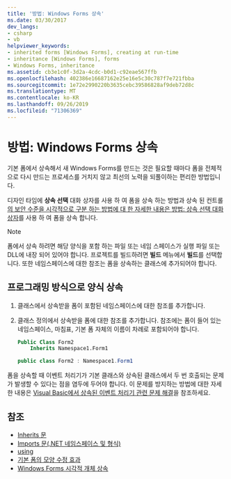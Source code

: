 ```yaml
---
title: '방법: Windows Forms 상속'
ms.date: 03/30/2017
dev_langs:
- csharp
- vb
helpviewer_keywords:
- inherited forms [Windows Forms], creating at run-time
- inheritance [Windows Forms], forms
- Windows Forms, inheritance
ms.assetid: cb3e1c0f-3d2a-4cdc-b0d1-c92eae567ffb
ms.openlocfilehash: 402386e16687162e25e16e5c30c787f7e721fbba
ms.sourcegitcommit: 1e72e2990220b3635cebc39586828af9deb72d8c
ms.translationtype: MT
ms.contentlocale: ko-KR
ms.lasthandoff: 09/26/2019
ms.locfileid: "71306369"
---
```

# <a name="how-to-inherit-windows-forms"></a>방법: Windows Forms 상속

기본 폼에서 상속해서 새 Windows Forms를 만드는 것은 필요할 때마다 폼을 전체적으로 다시 만드는 프로세스를 거치지 않고 최선의 노력을 되풀이하는 편리한 방법입니다.

디자인 타임에 **상속 선택** 대화 상자를 사용 하 여 폼을 상속 하는 방법과 상속 된 컨트롤 [의 보안 수준을 시각적으로 구분 하는 방법에 대 한 자세한 내용은 방법: 상속 선택 대화 상자](how-to-inherit-forms-using-the-inheritance-picker-dialog-box.md)를 사용 하 여 폼을 상속 합니다.

> [!NOTE]
> 폼에서 상속 하려면 해당 양식을 포함 하는 파일 또는 네임 스페이스가 실행 파일 또는 DLL에 내장 되어 있어야 합니다. 프로젝트를 빌드하려면 **빌드** 메뉴에서 **빌드**를 선택합니다. 또한 네임스페이스에 대한 참조는 폼을 상속하는 클래스에 추가되어야 합니다.

## <a name="inherit-a-form-programmatically"></a>프로그래밍 방식으로 양식 상속

1. 클래스에서 상속받을 폼이 포함된 네임스페이스에 대한 참조를 추가합니다.

2. 클래스 정의에서 상속받을 폼에 대한 참조를 추가합니다. 참조에는 폼이 들어 있는 네임스페이스, 마침표, 기본 폼 자체의 이름이 차례로 포함되어야 합니다.

    ```vb
    Public Class Form2
        Inherits Namespace1.Form1
    ```

    ```csharp
    public class Form2 : Namespace1.Form1
    ```

 폼을 상속할 때 이벤트 처리기가 기본 클래스와 상속된 클래스에서 두 번 호출되는 문제가 발생할 수 있다는 점을 염두에 두어야 합니다. 이 문제를 방지하는 방법에 대한 자세한 내용은 [Visual Basic에서 상속된 이벤트 처리기 관련 문제 해결](../../../visual-basic/programming-guide/language-features/events/troubleshooting-inherited-event-handlers.md)을 참조하세요.

## <a name="see-also"></a>참조

- [Inherits 문](../../../visual-basic/language-reference/statements/inherits-statement.md)
- [Imports 문(.NET 네임스페이스 및 형식)](../../../visual-basic/language-reference/statements/imports-statement-net-namespace-and-type.md)
- [using](../../../csharp/language-reference/keywords/using.md)
- [기본 폼의 모양 수정 효과](effects-of-modifying-base-form-appearance.md)
- [Windows Forms 시각적 개체 상속](windows-forms-visual-inheritance.md)
